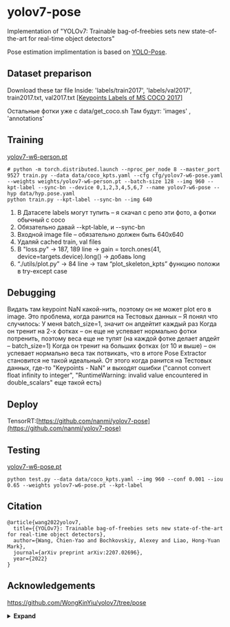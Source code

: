 # yolov7-pose
Implementation of "YOLOv7: Trainable bag-of-freebies sets new state-of-the-art for real-time object detectors"

Pose estimation implimentation is based on [YOLO-Pose](https://arxiv.org/abs/2204.06806). 

## Dataset preparison

Download these tar file
Inside: 'labels/train2017', 'labels/val2017', train2017.txt, val2017.txt
[[Keypoints Labels of MS COCO 2017]](https://github.com/WongKinYiu/yolov7/releases/download/v0.1/coco2017labels-keypoints.zip)

Остальные фотки уже с data/get_coco.sh 
Там будут: 'images' , 'annotations' 

## Training

[yolov7-w6-person.pt](https://github.com/WongKinYiu/yolov7/releases/download/v0.1/yolov7-w6-person.pt)

``` shell
# python -m torch.distributed.launch --nproc_per_node 8 --master_port 9527 train.py --data data/coco_kpts.yaml --cfg cfg/yolov7-w6-pose.yaml --weights weights/yolov7-w6-person.pt --batch-size 128 --img 960 --kpt-label --sync-bn --device 0,1,2,3,4,5,6,7 --name yolov7-w6-pose --hyp data/hyp.pose.yaml
python train.py --kpt-label --sync-bn --img 640
```

1. В Датасете labels могут тупить – я скачал с репо эти фото, а фотки обычный с coco
2. Обязательно давай --kpt-lable, и --sync-bn 
3. Входной image file – обязательно должен быть 640x640 
4. Удаляй cached train, val files
5. В "loss.py" → 187, 189 line → gain = torch.ones(41, device=targets.device).long()  → добавь long
6. “./utils/plot.py” → 84 line → там “plot_skeleton_kpts” функцию положи в try-except case

## Debugging
Видать там keypoint NaN какой-нить, поэтому он не может plot его в image. Это проблема, когда ранится на Тестовых данных – Я понял что случилось:
У меня batch_size=1, значит он апдейтит каждый раз 
Когда он тренит на 2-х фотках – он еще не успевает нормально фотки потренить, поэтому веса еще не тупят (на каждой фотке делает апдейт – batch_size=1) 
Когда он тренит на больших фотках (от 10 и выше) –  он успевает нормально веса так потвикать, что в итоге Pose Extractor становится не такой идеальный.
От этого когда ранится на Тестовых данных, где-то "Keypoints - NaN" и выходят ошибки ("cannot convert float infinity to integer", "RuntimeWarning: invalid value encountered in double_scalars" еще такой есть)   


## Deploy
TensorRT:[https://github.com/nanmi/yolov7-pose](https://github.com/nanmi/yolov7-pose)

## Testing

[yolov7-w6-pose.pt](https://github.com/WongKinYiu/yolov7/releases/download/v0.1/yolov7-w6-pose.pt)

``` shell
python test.py --data data/coco_kpts.yaml --img 960 --conf 0.001 --iou 0.65 --weights yolov7-w6-pose.pt --kpt-label
```

## Citation

```
@article{wang2022yolov7,
  title={{YOLOv7}: Trainable bag-of-freebies sets new state-of-the-art for real-time object detectors},
  author={Wang, Chien-Yao and Bochkovskiy, Alexey and Liao, Hong-Yuan Mark},
  journal={arXiv preprint arXiv:2207.02696},
  year={2022}
}
```

## Acknowledgements

https://github.com/WongKinYiu/yolov7/tree/pose

<details><summary> <b>Expand</b> </summary>

* [https://github.com/AlexeyAB/darknet](https://github.com/AlexeyAB/darknet)
* [https://github.com/WongKinYiu/yolor](https://github.com/WongKinYiu/yolor)
* [https://github.com/WongKinYiu/PyTorch_YOLOv4](https://github.com/WongKinYiu/PyTorch_YOLOv4)
* [https://github.com/WongKinYiu/ScaledYOLOv4](https://github.com/WongKinYiu/ScaledYOLOv4)
* [https://github.com/Megvii-BaseDetection/YOLOX](https://github.com/Megvii-BaseDetection/YOLOX)
* [https://github.com/ultralytics/yolov3](https://github.com/ultralytics/yolov3)
* [https://github.com/ultralytics/yolov5](https://github.com/ultralytics/yolov5)
* [https://github.com/DingXiaoH/RepVGG](https://github.com/DingXiaoH/RepVGG)
* [https://github.com/JUGGHM/OREPA_CVPR2022](https://github.com/JUGGHM/OREPA_CVPR2022)
* [https://github.com/TexasInstruments/edgeai-yolov5/tree/yolo-pose](https://github.com/TexasInstruments/edgeai-yolov5/tree/yolo-pose)

</details>
